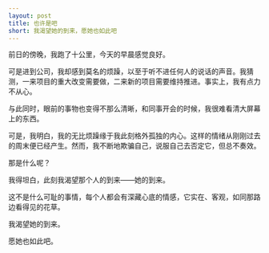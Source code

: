 ```yaml
---
layout: post
title: 也许是吧
short: 我渴望她的到来，愿她也如此吧
---
```


前日的傍晚，我跑了十公里，今天的早晨感觉良好。

可是进到公司，我却感到莫名的烦躁，以至于听不进任何人的说话的声音。我猜测，一来项目的重大改变需要做，二来新的项目需要维持推进。事实上，我有点力不从心。

与此同时，眼前的事物也变得不那么清晰，和同事开会的时候，我很难看清大屏幕上的东西。

可是，我明白，我的无比烦躁缘于我此刻格外孤独的内心。这样的情绪从刚刚过去的周末便已经产生。然而，我不断地欺骗自己，说服自己去否定它，但总不奏效。

那是什么呢？

我得坦白，此刻我渴望那个人的到来——她的到来。

这不是什么可耻的事情，每个人都会有深藏心底的情感，它实在、客观，如同那路边看得见的花草。

我渴望她的到来。

愿她也如此吧。